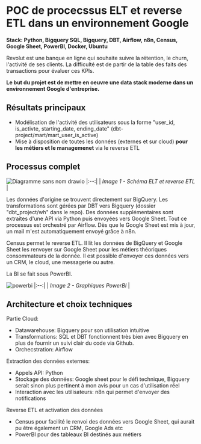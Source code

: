 # POC de procecssus ELT et reverse ETL dans un environnement Google
**Stack: Python, Bigquery SQL, Bigquery, DBT, Airflow, n8n, Census, Google Sheet, PowerBI, Docker, Ubuntu**

Revolut est une banque en ligne qui souhaite suivre la rétention, le churn, l'activité de ses clients.
La difficulté est de partir de la table des faits des transactions pour évaluer ces KPIs.

**Le but du projet est de mettre en oeuvre une data stack moderne dans un environnement Google d'entreprise.**

## Résultats principaux
- Modélisation de l'activité des utilisateurs sous la forme "user_id, is_activte, starting_date, ending_date" (dbt-project/mart/mart_user_is_active)
- Mise à disposition de toutes les données (externes et sur cloud) **pour les métiers et le managemenet** via le reverse ETL


## Processus complet

![Diagramme sans nom drawio](https://github.com/user-attachments/assets/63158076-cf54-456b-abc6-d3cb00ba2969)
|:--:|
| *Image 1 - Schéma ELT et reverse ETL* |

Les données d'origine se trouvent directement sur BigQuery.
Les transformations sont gérées par DBT vers Bigquery (dossier "dbt_project/wh" dans le repo).
Des données supplémentaires sont extraites d'une API via Python puis envoyées vers Google Sheet.
Tout ce processus est orchestré par Airflow.
Dès que le Google Sheet est mis à jour, un mail m'est automatiquement envoyé grâce à n8n.

Census permet le reverse ETL.
Il lit les données de BigQuery et Google Sheet les renvoyer sur Google Sheet pour les métiers théoriques consommateurs de la donnée.
Il est possible d'envoyer ces données vers un CRM, le cloud, une messagerie ou autre.

La BI se fait sous PowerBI.

![powerbi](https://github.com/user-attachments/assets/fc1c9d96-ed31-4093-8a09-12960ea78c41)
|:--:|
| *Image 2 - Graphiques PowerBI* |

## Architecture et choix techniques

Partie Cloud:
- Datawarehouse: Bigquery pour son utilisation intuitive
- Transformations: SQL et DBT fonctionnent très bien avec Bigquery en plus de fournir un suivi clair du code via Github.
- Orchecstration: Airflow

Extraction des données externes:
- Appels API: Python
- Stockage des données: Google sheet pour le défi technique, Bigquery serait sinon plus pertinent à mon avis pour un cas d'utilisation réel
- Interaction avec les utilisateurs: n8n qui permet d'envoyer des notifications 

Reverse ETL et activation des données
- Census pour facilité le renvoi des données vers Google Sheet, qui aurait pu être également un CRM, Google Ads etc
- PowerBI pour des tableaux BI destinés aux métiers
